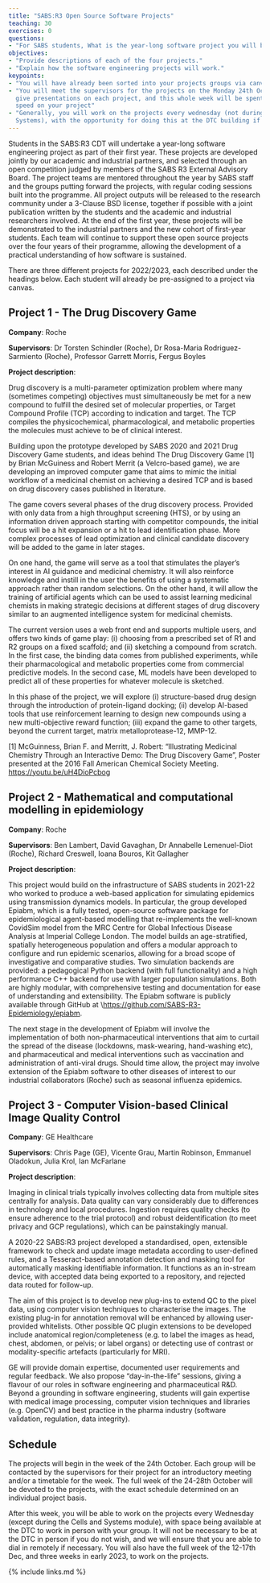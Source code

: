 ```yaml
---
title: "SABS:R3 Open Source Software Projects"
teaching: 30
exercises: 0
questions:
- "For SABS students, What is the year-long software project you will be working on?"
objectives:
- "Provide descriptions of each of the four projects."
- "Explain how the software engineering projects will work."
keypoints:
- "You will have already been sorted into your projects groups via canvas." 
- "You will meet the supervisors for the projects on the Monday 24th October, who will 
  give presentations on each project, and this whole week will be spent getting up to 
  speed on your project" 
- "Generally, you will work on the projects every wednesday (not during Cells and 
  Systems), with the opportunity for doing this at the DTC building if you wish."
---
```


Students in the SABS:R3 CDT will undertake a year-long software engineering project as 
part of their first year. These projects are developed jointly by our academic and 
industrial partners, and selected through an open competition judged by members of the 
SABS R3 External Advisory Board. The project teams are mentored throughout the year by 
SABS staff and the groups putting forward the projects, with regular coding sessions 
built into the programme. All project outputs will be released to the research community 
under a 3-Clause BSD license, together if possible with a joint publication written by 
the students and the academic and industrial researchers involved. At the end of the 
first year, these projects will be demonstrated to the industrial partners and the new 
cohort of first-year students. Each team will continue to support these open source 
projects over the four years of their programme, allowing the development of a practical 
understanding of how software is sustained.

There are three different projects for 2022/2023, each described under the headings 
below. Each student will already be pre-assigned to a project via canvas.

## Project 1 - The Drug Discovery Game

**Company**: Roche

**Supervisors**: Dr Torsten Schindler (Roche), Dr Rosa-Maria Rodriguez-Sarmiento 
(Roche), Professor Garrett Morris, Fergus Boyles

**Project description**: 

Drug discovery is a multi-parameter optimization problem where many (sometimes 
competing) objectives must simultaneously be met for a new compound to fulfill the 
desired set of molecular properties, or Target Compound Profile (TCP) according to 
indication and target. The TCP compiles the physicochemical, pharmacological, and 
metabolic properties the molecules must achieve to be of clinical interest.

Building upon the prototype developed by SABS 2020 and 2021 Drug Discovery Game 
students, and ideas behind The Drug Discovery Game [1] by Brian McGuiness and Robert 
Merrit (a Velcro-based game), we are developing an improved computer game that aims to 
mimic the initial workflow of a medicinal chemist on achieving a desired TCP and is 
based on drug discovery cases published in literature.

The game covers several phases of the drug discovery process. Provided with only data 
from a high throughput screening (HTS), or by using an information driven approach 
starting with competitor compounds, the initial focus will be a hit expansion or a hit 
to lead identification phase. More complex processes of lead optimization and clinical 
candidate discovery will be added to the game in later stages.

On one hand, the game will serve as a tool that stimulates the player’s interest in AI 
guidance and medicinal chemistry. It will also reinforce knowledge and instill in the 
user the benefits of using a systematic approach rather than random selections. On the 
other hand, it will allow the training of artificial agents which can be used to assist 
learning medicinal chemists in making strategic decisions at different stages of drug 
discovery similar to an augmented intelligence system for medicinal chemists.

The current version uses a web front end and supports multiple users, and offers two 
kinds of game play: (i) choosing from a prescribed set of R1 and R2 groups on a fixed 
scaffold; and (ii) sketching a compound from scratch. In the first case, the binding 
data comes from published experiments, while their pharmacological and metabolic 
properties come from commercial predictive models. In the second case, ML models have 
been developed to predict all of these properties for whatever molecule is sketched.

In this phase of the project, we will explore (i) structure-based drug design through 
the introduction of protein-ligand docking; (ii) develop AI-based tools that use 
reinforcement learning to design new compounds using a new multi-objective reward 
function; (iii) expand the game to other targets, beyond the current target, matrix 
metalloprotease-12, MMP-12.

[1] McGuinness, Brian F.  and Merritt, J. Robert: “Illustrating Medicinal Chemistry 
    Through an Interactive Demo: The Drug Discovery Game”, Poster presented at the 2016 
    Fall American Chemical Society Meeting. https://youtu.be/uH4DioPcbog


## Project 2 - Mathematical and computational modelling in epidemiology

**Company**: Roche

**Supervisors**: Ben Lambert, David Gavaghan, Dr Annabelle Lemenuel-Diot  (Roche), 
Richard Creswell, Ioana Bouros, Kit Gallagher

**Project description**:  

This project would build on the infrastructure of SABS students in 2021-22 who worked to 
produce a web-based application for simulating epidemics using transmission dynamics 
models. In particular, the group developed Epiabm, which is a fully tested, open-source 
software package for epidemiological agent-based modelling that re-implements the 
well-known CovidSim model from the MRC Centre for Global Infectious Disease Analysis at 
Imperial College London. The model builds an age-stratified, spatially heterogeneous 
population and offers a modular approach to configure and run epidemic scenarios, 
allowing for a broad scope of investigative and comparative studies. Two simulation 
backends are provided: a pedagogical Python backend (with full functionality) and a high 
performance C++ backend for use with larger population simulations. Both are highly 
modular, with comprehensive testing and documentation for ease of understanding and 
extensibility. The Epiabm software is publicly available through GitHub at 
\https://github.com/SABS-R3-Epidemiology/epiabm.

The next stage in the development of Epiabm will involve the implementation of both 
non-pharmaceutical interventions that aim to curtail the spread of the disease 
(lockdowns, mask-wearing, hand-washing etc), and pharmaceutical and medical 
interventions such as vaccination and administration of anti-viral drugs. Should time 
allow, the project may involve extension of the Epiabm software to other diseases of 
interest to our industrial collaborators (Roche) such as seasonal influenza epidemics.


## Project 3 - Computer Vision-based Clinical Image Quality Control

**Company**: GE Healthcare

**Supervisors**: Chris Page (GE), Vicente Grau, Martin Robinson, Emmanuel Oladokun, 
Julia Krol, Ian McFarlane

**Project description**: 

Imaging in clinical trials typically involves collecting data from multiple sites 
centrally for analysis. Data quality can vary considerably due to differences in 
technology and local procedures. Ingestion requires quality checks (to ensure adherence 
to the trial protocol) and robust deidentification (to meet privacy and GCP 
regulations), which can be painstakingly manual.

A 2020-22 SABS:R3 project developed a standardised, open, extensible framework to check 
and update image metadata according to user-defined rules, and a Tesseract-based 
annotation detection and masking tool for automatically masking identifiable 
information. It functions as an in-stream device, with accepted data being exported to a 
repository, and rejected data routed for follow-up.

The aim of this project is to develop new plug-ins to extend QC to the pixel data, using 
computer vision techniques to characterise the images. The existing plug-in for 
annotation removal will be enhanced by allowing user-provided whitelists. Other possible 
QC plugin extensions to be developed include anatomical region/completeness (e.g. to 
label the images as head, chest, abdomen, or pelvis; or label organs) or detecting use 
of contrast or modality-specific artefacts (particularly for MRI).

GE will provide domain expertise, documented user requirements and regular feedback. We 
also propose “day-in-the-life” sessions, giving a flavour of our roles in software 
engineering and pharmaceutical R&D.
Beyond a grounding in software engineering, students will gain expertise with medical 
image processing, computer vision techniques and libraries (e.g. OpenCV) and best 
practice in the pharma industry (software validation, regulation, data integrity).

## Schedule

The projects will begin in the week of the 24th October. Each group will be contacted by 
the supervisors for their project for an introductory meeting and/or a timetable for the 
week. The full week of the 24-28th October will be devoted to the projects, with the 
exact schedule determined on an individual project basis.

After this week, you will be able to work on the projects every Wednesday (except during 
the Cells and Systems module), with space being available at the DTC to work in person 
with your group. It will not be necessary to be at the DTC in person if you do not wish, 
and we will ensure that you are able to dial in remotely if necessary. You will also 
have the full week of the 12-17th Dec, and three weeks in early 2023, to work on the 
projects.


{% include links.md %}

